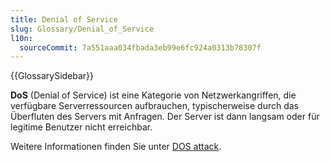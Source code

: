 ```yaml
---
title: Denial of Service
slug: Glossary/Denial_of_Service
l10n:
  sourceCommit: 7a551aaa034fbada3eb99e6fc924a0313b78307f
---
```


{{GlossarySidebar}}

**DoS** (Denial of Service) ist eine Kategorie von Netzwerkangriffen, die verfügbare Serverressourcen aufbrauchen, typischerweise durch das Überfluten des Servers mit Anfragen. Der Server ist dann langsam oder für legitime Benutzer nicht erreichbar.

Weitere Informationen finden Sie unter [DOS attack](/de/docs/Glossary/DOS_attack).
